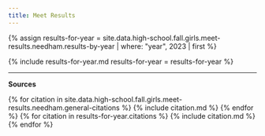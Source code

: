 ```yaml
---
title: Meet Results
---
```


<style type="text/css">
  .page__content table p, .page__content ul p {
    margin-bottom: 0em;
  }
</style>

{% assign results-for-year = site.data.high-school.fall.girls.meet-results.needham.results-by-year | where: "year", 2023 | first %}

{% include results-for-year.md
  results-for-year = results-for-year %}

---

__Sources__

{% for citation in site.data.high-school.fall.girls.meet-results.needham.general-citations %}
  {% include citation.md %}
{% endfor %}
{% for citation in results-for-year.citations %}
  {% include citation.md %}
{% endfor %}
